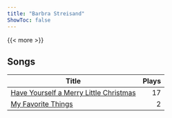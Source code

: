 ```yaml
---
title: "Barbra Streisand"
ShowToc: false
---
```


{{< more >}}

## Songs
Title | Plays 
----- | -----: 
[Have Yourself a Merry Little Christmas](/songs/have-yourself-a-merry-little-christmas) | 17
[My Favorite Things](/songs/my-favorite-things) | 2

